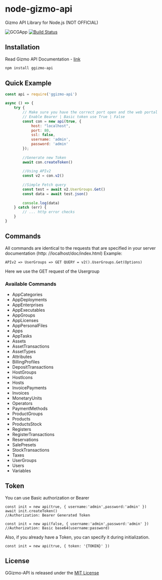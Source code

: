 # node-gizmo-api
Gizmo API Library for Node.js (NOT OFFICIAL) 

![GCGApp](https://ggbook.ru/AdminPanel/public/images/favicon-32x32.png)
[![Build Status](https://travis-ci.org/joemccann/dillinger.svg?branch=master)](https://travis-ci.org/keza3d/ggizmo-api)

## Installation
Read Gizmo API Documentation - [link](http://cloud.gizmopowered.net/doc/index.html)
```bash
npm install ggizmo-api
```

## Quick Example
```js
const api = require('ggizmo-api')

async () => {
    try {
        // Make sure you have the correct port open and the web portal enabled in the settings.
        // Enable Bearer | Basic token use True | False
        const con = new api(true, {
            host: "localhost",
            port: 80,
            ssl: false,
            username: 'admin',
            password: 'admin'
        });
        
        //Generate new Token
        await con.createToken()
        
        //Using APIv2
        const v2 = con.v2()
        
        //Simple Fetch query
        const test = await v2.UserGroups.Get()
        const data = await test.json()
        
        console.log(data)
    } catch (err) {
        // ... http error checks
    }
}
```

## Commands
All commands are identical to the requests that are specified in your server documentation (http: //localhost/doc/index.html)
Example:
```
APIv2 => UserGroups => GET QUERY = v2().UserGroups.Get(Options)
```
Here we use the GET request of the Usergroup

### Available Commands
 - AppCategories
 - AppDeployments
 - AppEnterprises
 - AppExecutables
 - AppGroups
 - AppLicenses
 - AppPersonalFiles
 - Apps
 - AppTasks
 - Assets
 - AssetTransactions
 - AssetTypes
 - Attributes
 - BillingProfiles
 - DepositTransactions
 - HostGroups
 - HostIcons
 - Hosts
 - InvoicePayments
 - Invoices
 - MonetaryUnits
 - Operators
 - PaymentMethods
 - ProductGroups
 - Products
 - ProductsStock
 - Registers
 - RegisterTransactions
 - Reservations
 - SalePresets
 - StockTransactions
 - Taxes
 - UserGroups
 - Users
 - Variables 

## Token
You can use Basic authorization or Bearer
```
const init = new api(true, { username:'admin',password:'admin' })
await init.createToken()
//Authorization: Bearer Generated Token

const init = new api(false, { username:'admin',password:'admin' })
//Authorization: Basic base64(username:password)
```
Also, if you already have a Token, you can specify it during initialization.
```
const init = new api(true, { token: '{TOKEN}' })
```

## License
GGizmo-API is released under the [MIT License](https://github.com/KeZA3D/ggizmo-api/blob/main/LICENSE)